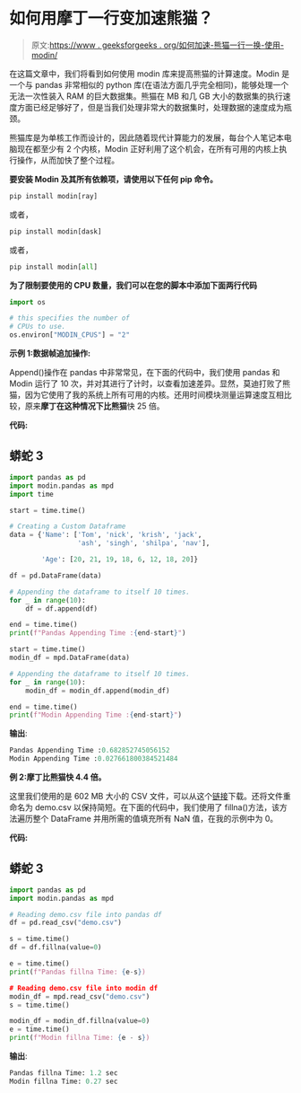 # 如何用摩丁一行变加速熊猫？

> 原文:[https://www . geeksforgeeks . org/如何加速-熊猫一行一换-使用-modin/](https://www.geeksforgeeks.org/how-to-speedup-pandas-with-with-one-line-change-using-modin/)

在这篇文章中，我们将看到如何使用 modin 库来提高熊猫的计算速度。Modin 是一个与 pandas 非常相似的 python 库(在语法方面几乎完全相同)，能够处理一个无法一次性装入 RAM 的巨大数据集。熊猫在 MB 和几 GB 大小的数据集的执行速度方面已经足够好了，但是当我们处理非常大的数据集时，处理数据的速度成为瓶颈。

熊猫库是为单核工作而设计的，因此随着现代计算能力的发展，每台个人笔记本电脑现在都至少有 2 个内核，Modin 正好利用了这个机会，在所有可用的内核上执行操作，从而加快了整个过程。

**要安装 Modin 及其所有依赖项，请使用以下任何 pip 命令。**

```py
pip install modin[ray] 
```

或者，

```py
pip install modin[dask] 
```

或者，

```py
pip install modin[all] 
```

**为了限制要使用的 CPU 数量，我们可以在您的脚本中添加下面两行代码**

```py
import os

# this specifies the number of
# CPUs to use. 
os.environ["MODIN_CPUS"] = "2"
```

**示例 1:数据帧追加操作:**

Append()操作在 pandas 中非常常见，在下面的代码中，我们使用 pandas 和 Modin 运行了 10 次，并对其进行了计时，以查看加速差异。显然，莫迪打败了熊猫，因为它使用了我的系统上所有可用的内核。还用时间模块测量运算速度互相比较，原来**摩丁在这种情况下比熊猫**快 25 倍。

**代码:**

## 蟒蛇 3

```py
import pandas as pd
import modin.pandas as mpd
import time

start = time.time()

# Creating a Custom Dataframe
data = {'Name': ['Tom', 'nick', 'krish', 'jack',
                 'ash', 'singh', 'shilpa', 'nav'],

        'Age': [20, 21, 19, 18, 6, 12, 18, 20]}

df = pd.DataFrame(data)

# Appending the dataframe to itself 10 times.
for _ in range(10):
    df = df.append(df)

end = time.time()
print(f"Pandas Appending Time :{end-start}")

start = time.time()
modin_df = mpd.DataFrame(data)

# Appending the dataframe to itself 10 times.
for _ in range(10):
    modin_df = modin_df.append(modin_df)

end = time.time()
print(f"Modin Appending Time :{end-start}")
```

**输出**:

```py
Pandas Appending Time :0.682852745056152
Modin Appending Time :0.027661800384521484
```

**例 2:摩丁比熊猫快 4.4 倍。**

这里我们使用的是 602 MB 大小的 CSV 文件，可以从这个[链接](https://www.kaggle.com/skihikingkevin/csgo-matchmaking-damage)下载。还将文件重命名为 demo.csv 以保持简短。在下面的代码中，我们使用了 fillna()方法，该方法遍历整个 DataFrame 并用所需的值填充所有 NaN 值，在我的示例中为 0。

**代码:**

## 蟒蛇 3

```py
import pandas as pd
import modin.pandas as mpd

# Reading demo.csv file into pandas df
df = pd.read_csv("demo.csv")

s = time.time()
df = df.fillna(value=0)

e = time.time()
print(f"Pandas fillna Time: {e-s})

# Reading demo.csv file into modin df
modin_df = mpd.read_csv("demo.csv")
s = time.time()

modin_df = modin_df.fillna(value=0)
e = time.time()
print(f"Modin fillna Time: {e - s})
```

**输出**:

```py
Pandas fillna Time: 1.2 sec
Modin fillna Time: 0.27 sec
```